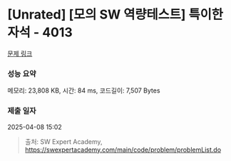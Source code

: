 # [Unrated] [모의 SW 역량테스트] 특이한 자석 - 4013 

[문제 링크](https://swexpertacademy.com/main/code/problem/problemDetail.do?contestProbId=AWIeV9sKkcoDFAVH) 

### 성능 요약

메모리: 23,808 KB, 시간: 84 ms, 코드길이: 7,507 Bytes

### 제출 일자

2025-04-08 15:02



> 출처: SW Expert Academy, https://swexpertacademy.com/main/code/problem/problemList.do